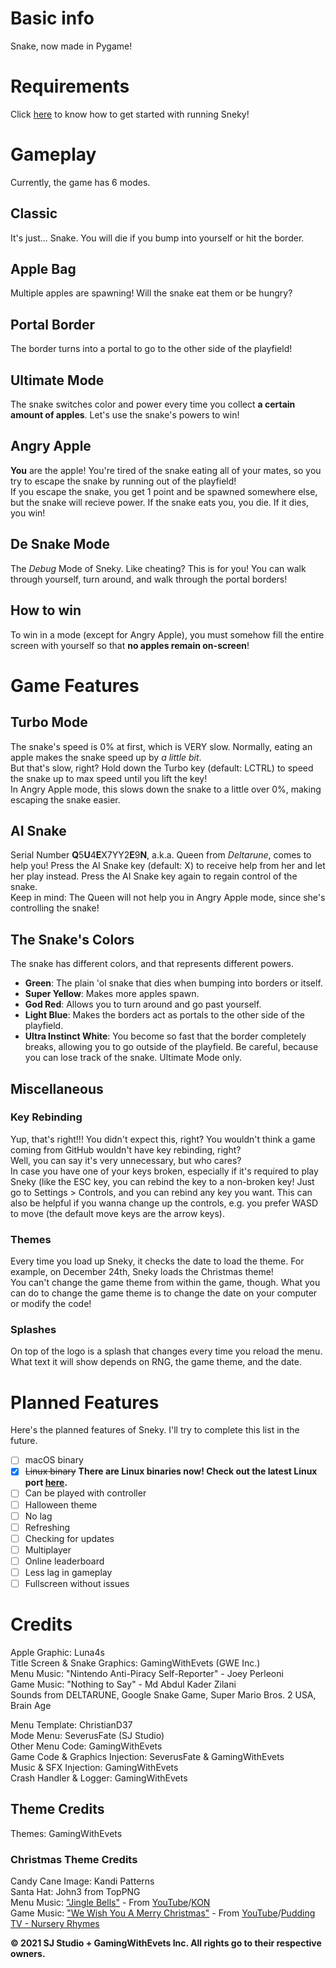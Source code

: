 # Basic info
Snake, now made in Pygame!  

# Requirements
Click [here](https://github.com/gamingwithevets/sneky/wiki/Getting-Started) to know how to get started with running Sneky!

# Gameplay
Currently, the game has 6 modes.
## Classic
It's just... Snake. You will die if you bump into yourself or hit the border.
## Apple Bag
Multiple apples are spawning! Will the snake eat them or be hungry?
## Portal Border
The border turns into a portal to go to the other side of the playfield!
## Ultimate Mode
The snake switches color and power every time you collect **a certain amount of apples**. Let's use the snake's powers to win!
## Angry Apple
**You** are the apple! You're tired of the snake eating all of your mates, so you try to escape the snake by running out of the playfield!  
If you escape the snake, you get 1 point and be spawned somewhere else, but the snake will recieve power. If the snake eats you, you die. If it dies, you win!
## De Snake Mode
The *Debug* Mode of Sneky. Like cheating? This is for you! You can walk through yourself, turn around, and walk through the portal borders!
## How to win
To win in a mode (except for Angry Apple), you must somehow fill the entire screen with yourself so that **no apples remain on-screen**!

# Game Features
## Turbo Mode
The snake's speed is 0% at first, which is VERY slow. Normally, eating an apple makes the snake speed up by *a little bit*.  
But that's slow, right? Hold down the Turbo key (default: LCTRL) to speed the snake up to max speed until you lift the key!  
In Angry Apple mode, this slows down the snake to a little over 0%, making escaping the snake easier.
## AI Snake
Serial Number **Q**5**U**4**E**X7YY2**E**9**N**, a.k.a. Queen from *Deltarune*, comes to help you! Press the AI Snake key (default: X) to receive help from her and let her play instead. Press the AI Snake key again to regain control of the snake.  
Keep in mind: The Queen will not help you in Angry Apple mode, since she's controlling the snake!
## The Snake's Colors
The snake has different colors, and that represents different powers.
- **Green**: The plain 'ol snake that dies when bumping into borders or itself.
- **Super Yellow**: Makes more apples spawn.
- **God Red**: Allows you to turn around and go past yourself.
- **Light Blue**: Makes the borders act as portals to the other side of the playfield.
- **Ultra Instinct White**: You become so fast that the border completely breaks, allowing you to go outside of the playfield. Be careful, because you can lose track of the snake. Ultimate Mode only.
## Miscellaneous
### Key Rebinding
Yup, that's right!!! You didn't expect this, right? You wouldn't think a game coming from GitHub wouldn't have key rebinding, right?  
Well, you can say it's very unnecessary, but who cares?  
In case you have one of your keys broken, especially if it's required to play Sneky (like the ESC key, you can rebind the key to a non-broken key!
Just go to Settings > Controls, and you can rebind any key you want. This can also be helpful if you wanna change up the controls, e.g. you prefer WASD to move (the default move keys are the arrow keys).
### Themes
Every time you load up Sneky, it checks the date to load the theme. For example, on December 24th, Sneky loads the Christmas theme!  
You can't change the game theme from within the game, though. What you can do to change the game theme is to change the date on your computer or modify the code!
### Splashes
On top of the logo is a splash that changes every time you reload the menu.  
What text it will show depends on RNG, the game theme, and the date.

# Planned Features
Here's the planned features of Sneky. I'll try to complete this list in the future.
- [ ] macOS binary
- [x] ~~Linux binary~~ **There are Linux binaries now! Check out the latest Linux port [here](https://github.com/gamingwithevets/sneky/releases/latest/download/sneky-linux).**
- [ ] Can be played with controller
- [ ] Halloween theme
- [ ] No lag
- [ ] Refreshing
- [ ] Checking for updates
- [ ] Multiplayer
- [ ] Online leaderboard
- [ ] Less lag in gameplay
- [ ] Fullscreen without issues

# Credits
Apple Graphic: Luna4s  
Title Screen & Snake Graphics: GamingWithEvets (GWE Inc.)  
Menu Music: "Nintendo Anti-Piracy Self-Reporter" - Joey Perleoni  
Game Music: "Nothing to Say" - Md Abdul Kader Zilani  
Sounds from DELTARUNE, Google Snake Game, Super Mario Bros. 2 USA, Brain Age  

Menu Template: ChristianD37  
Mode Menu: SeverusFate (SJ Studio)  
Other Menu Code: GamingWithEvets  
Game Code & Graphics Injection: SeverusFate & GamingWithEvets  
Music & SFX Injection: GamingWithEvets  
Crash Handler & Logger: GamingWithEvets  

## Theme Credits
Themes: GamingWithEvets
### Christmas Theme Credits  
Candy Cane Image: Kandi Patterns  
Santa Hat: John3 from TopPNG  
Menu Music: ["Jingle Bells\"](https://www.youtube.com/watch?v=R1gskElaLNo) - From [YouTube](https://www.youtube.com/)/[KON](https://www.youtube.com/channel/UCcmWi0LJKaovJG_DaEhGD_g)  
Game Music: ["We Wish You A Merry Christmas"](https://www.youtube.com/watch?v=8vdXR_igALU) - From [YouTube](https://www.youtube.com/)/[Pudding TV - Nursery Rhymes](https://www.youtube.com/channel/UCjPZm-0TqBPNAzxSrs6zMHw)

**© 2021 SJ Studio + GamingWithEvets Inc. All rights go to their respective owners.**
